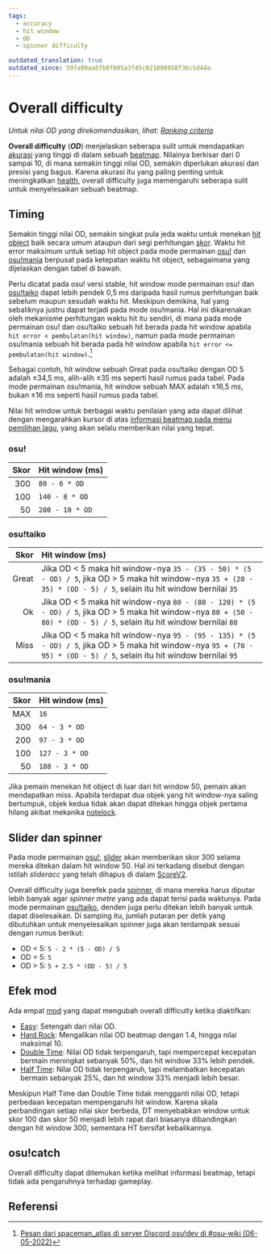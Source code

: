 ```yaml
---
tags:
  - accuracy
  - hit window
  - OD
  - spinner difficulty

outdated_translation: true
outdated_since: 59fa09aa5fb8f605a3f45c021080958f3bc5d44a
---
```


# Overall difficulty

*Untuk nilai OD yang direkomendasikan, lihat: [Ranking criteria](/wiki/Ranking_criteria)*

**Overall difficulty** (***OD***) menjelaskan seberapa sulit untuk mendapatkan [akurasi](/wiki/Gameplay/Accuracy) yang tinggi di dalam sebuah [beatmap](/wiki/Beatmap). Nilainya berkisar dari 0 sampai 10, di mana semakin tinggi nilai OD, semakin diperlukan akurasi dan presisi yang bagus. Karena akurasi itu yang paling penting untuk meningkatkan [health](/wiki/Gameplay/Health), overall difficulty juga memengaruhi seberapa sulit untuk menyelesaikan sebuah beatmap.

## Timing

Semakin tinggi nilai OD, semakin singkat pula jeda waktu untuk menekan [hit object](/wiki/Gameplay/Hit_object) baik secara umum ataupun dari segi perhitungan [skor](/wiki/Gameplay/Score). Waktu hit error maksimum untuk setiap hit object pada mode permainan [osu!](/wiki/Game_mode/osu!) dan [osu!mania](/wiki/Game_mode/osu!mania) berpusat pada ketepatan waktu hit object, sebagaimana yang dijelaskan dengan tabel di bawah.

Perlu dicatat pada osu! versi stable, hit window mode permainan osu! dan [osu!taiko](/wiki/Game_mode/osu!taiko) dapat lebih pendek 0,5 ms daripada hasil rumus perhitungan baik sebelum maupun sesudah waktu hit. Meskipun demikina, hal yang sebaliknya justru dapat terjadi pada mode osu!mania. Hal ini dikarenakan oleh mekanisme perhitungan waktu hit itu sendiri, di mana pada mode permainan osu! dan osu!taiko sebuah hit berada pada hit window apabila `hit error < pembulatan(hit window)`, namun pada mode permainan osu!mania sebuah hit berada pada hit window apabila `hit error <= pembulatan(hit window)`.[^judgement-rounding-ref]

Sebagai contoh, hit window sebuah Great pada osu!taiko dengan OD 5 adalah ±34,5 ms, alih-alih ±35 ms seperti hasil rumus pada tabel. Pada mode permainan osu!mania, hit window sebuah MAX adalah ±16,5 ms, bukan ±16 ms seperti hasil rumus pada tabel.

Nilai hit window untuk berbagai waktu penilaian yang ada dapat dilihat dengan mengarahkan kursor di atas [informasi beatmap pada menu pemilihan lagu](/wiki/Client/Interface#informasi-beatmap), yang akan selalu memberikan nilai yang tepat.

### osu!

| Skor | Hit window (ms) |
| --: | :-- |
| 300 | `80 - 6 * OD` |
| 100 | `140 - 8 * OD` |
| 50 | `200 - 10 * OD` |

### osu!taiko

| Skor | Hit window (ms) |
| --: | :-- |
| Great | Jika OD < 5 maka hit window-nya `35 - (35 - 50) * (5 - OD) / 5`, jika OD > 5 maka hit window-nya `35 + (20 - 35) * (OD - 5) / 5`, selain itu hit window bernilai `35` |
| Ok | Jika OD < 5 maka hit window-nya `80 - (80 - 120) * (5 - OD) / 5`, jika OD > 5 maka hit window-nya `80 + (50 - 80) * (OD - 5) / 5`, selain itu hit window bernilai `80` |
| Miss | Jika OD < 5 maka hit window-nya `95 - (95 - 135) * (5 - OD) / 5`, jika OD > 5 maka hit window-nya `95 + (70 - 95) * (OD - 5) / 5`, selain itu hit window bernilai `95` |

### osu!mania

| Skor | Hit window (ms) |
| --: | :-- |
| MAX | `16` |
| 300 | `64 - 3 * OD` |
| 200 | `97 - 3 * OD` |
| 100 | `127 - 3 * OD` |
| 50 | `188 - 3 * OD` |

Jika pemain menekan hit object di luar dari hit window 50, pemain akan mendapatkan miss. Apabila terdapat dua objek yang hit window-nya saling bertumpuk, objek kedua tidak akan dapat ditekan hingga objek pertama hilang akibat mekanika [notelock](/wiki/Gameplay/Judgement/Notelock).

## Slider dan spinner

Pada mode permainan [osu!](/wiki/Game_mode/osu!), [slider](/wiki/Gameplay/Hit_object/Slider) akan memberikan skor 300 selama mereka ditekan dalam hit window 50. Hal ini terkadang disebut dengan istilah *slideracc* yang telah dihapus di dalam [ScoreV2](/wiki/Gameplay/Game_modifier/ScoreV2).

Overall difficulty juga berefek pada [spinner](/wiki/Gameplay/Hit_object/Spinner), di mana mereka harus diputar lebih banyak agar *spinner metre* yang ada dapat terisi pada waktunya. Pada mode permainan [osu!taiko](/wiki/Game_mode/osu!taiko), denden juga perlu ditekan lebih banyak untuk dapat diselesaikan. Di samping itu, jumlah putaran per detik yang dibutuhkan untuk menyelesaikan spinner juga akan terdampak sesuai dengan rumus berikut:

- OD < 5: `5 - 2 * (5 - OD) / 5`
- OD = 5: `5`
- OD > 5: `5 + 2.5 * (OD - 5) / 5`

## Efek mod

Ada empat [mod](/wiki/Gameplay/Game_modifier) yang dapat mengubah overall difficulty ketika diaktifkan:

- [Easy](/wiki/Gameplay/Game_modifier/Easy): Setengah dari nilai OD.
- [Hard Rock](/wiki/Gameplay/Game_modifier/Hard_Rock): Mengalikan nilai OD beatmap dengan 1.4, hingga nilai maksimal 10.
- [Double Time](/wiki/Gameplay/Game_modifier/Double_Time): Nilai OD tidak terpengaruh, tapi mempercepat kecepatan bermain meningkat sebanyak 50%, dan hit window 33% lebih pendek.
- [Half Time](/wiki/Gameplay/Game_modifier/Half_Time): Nilai OD tidak terpengaruh, tapi melambatkan kecepatan bermain sebanyak 25%, dan hit window 33% menjadi lebih besar.

Meskipun Half Time dan Double Time tidak mengganti nilai OD, tetapi perbedaan kecepatan mempengaruhi hit window. Karena skala perbandingan setiap nilai skor berbeda, DT menyebabkan window untuk skor 100 dan skor 50 menjadi lebih rapat dari biasanya dibandingkan dengan hit window 300, sementara HT bersifat kebalikannya.

## osu!catch

Overall difficulty dapat ditemukan ketika melihat informasi beatmap, tetapi tidak ada pengaruhnya terhadap gameplay.

## Referensi

[^judgement-rounding-ref]: [Pesan dari spaceman_atlas di server Discord osu!dev di #osu-wiki (06-05-2022)](https://discord.com/channels/188630481301012481/218677502141399041/972241866382798889)
